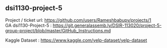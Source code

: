 ## dsi1130-project-5
Project / ticket url:  https://github.com/users/Rameshbabupv/projects/1 <br>
GA dsi1130-Project-5 : https://git.generalassemb.ly/DSIR-113020/project-5-group-project/blob/master/GitHub_Instructions.md


Kaggle Dataset : 
https://www.kaggle.com/yelp-dataset/yelp-dataset

